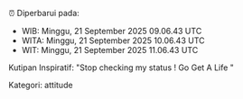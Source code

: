 ⏰ Diperbarui pada:
- WIB: Minggu, 21 September 2025 09.06.43 UTC
- WITA: Minggu, 21 September 2025 10.06.43 UTC
- WIT: Minggu, 21 September 2025 11.06.43 UTC

Kutipan Inspiratif:
"Stop checking my status ! Go Get A Life "


Kategori: attitude

